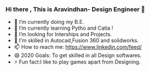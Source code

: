 ### Hi there , This is Aravindhan- Design Engineer 👋
- 🔭 I’m currently doing my B.E.
- 🌱 I’m currently learning Pytho and Catia !
- 👯 I’m looking for Interships and Projects.
- 💬 I'm skilled in Autocad,Fusion 360 and solidworks.
- 📫 How to reach me: https://www.linkedin.com/feed/ 
- 😄 2020 Goals: To get skilled in all Design softwares.
- ⚡ Fun fact:I like to play games apart from Designing.

